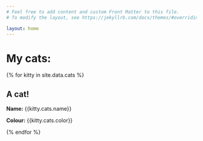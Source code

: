 ```yaml
---
# Feel free to add content and custom Front Matter to this file.
# To modify the layout, see https://jekyllrb.com/docs/themes/#overriding-theme-defaults

layout: home
---
```


# My cats:

{% for kitty in site.data.cats %}

 ## A cat! 
 
 **Name:** {{kitty.cats.name}}
 
 **Colour:** {{kitty.cats.color}}

{% endfor %}
